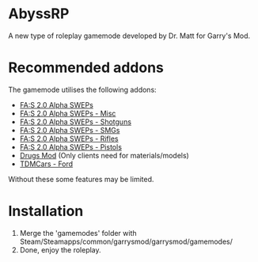 AbyssRP
=
A new type of roleplay gamemode developed by Dr. Matt for Garry's Mod.

Recommended addons
=
The gamemode utilises the following addons:
- [FA:S 2.0 Alpha SWEPs](http://steamcommunity.com/sharedfiles/filedetails/?id=180507408)
- [FA:S 2.0 Alpha SWEPs - Misc](http://steamcommunity.com/sharedfiles/filedetails/?id=201027186)
- [FA:S 2.0 Alpha SWEPs - Shotguns](http://steamcommunity.com/sharedfiles/filedetails/?id=183140076)
- [FA:S 2.0 Alpha SWEPs - SMGs](http://steamcommunity.com/sharedfiles/filedetails/?id=183139624)
- [FA:S 2.0 Alpha SWEPs - Rifles](http://steamcommunity.com/sharedfiles/filedetails/?id=181656972)
- [FA:S 2.0 Alpha SWEPs - Pistols](http://steamcommunity.com/sharedfiles/filedetails/?id=181283903)
- [Drugs Mod](http://steamcommunity.com/sharedfiles/filedetails/?id=112986621) (Only clients need for materials/models)
- [TDMCars - Ford](http://steamcommunity.com/sharedfiles/filedetails/?id=113999373)

Without these some features may be limited.

Installation
=
1. Merge the 'gamemodes' folder with Steam/Steamapps/common/garrysmod/garrysmod/gamemodes/
2. Done, enjoy the roleplay.

